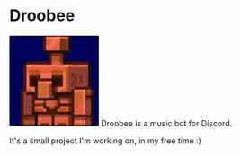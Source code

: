 # Droobee
![Droobee](copperGolumMC.png)
Droobee is a music bot for Discord.

It's a small project I'm working on, in my free time :)

